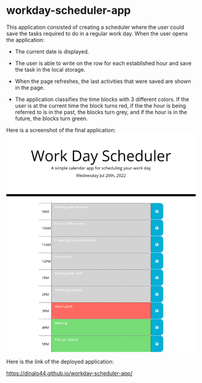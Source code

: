 # workday-scheduler-app
This application consisted of creating a scheduler where the user could save the tasks required to do in a regular work day. When the user opens the application:

- The current date is displayed.

- The user is able to write on the row for each established hour and save the task in the local storage. 

- When the page refreshes, the last activities that were saved are shown in the page.

- The application classifies the time blocks with 3 different colors. If the user is at the current time the block turns red, if the the hour is being referred to is in the past, the blocks turn grey, and if the hour is in the future, the blocks turn green.

Here is a screenshot of the final application:
![workday-scheduler-screenshot](https://github.com/DinaLo44/workday-scheduler-app/blob/main/assets/images/workday-scheduler-screenshot.png)

Here is the link of the deployed application:

https://dinalo44.github.io/workday-scheduler-app/
